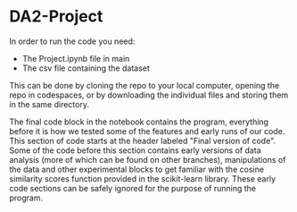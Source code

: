 # DA2-Project
In order to run the code you need:
- The Project.ipynb file in main
- The csv file containing the dataset <br>

This can be done by cloning the repo to your local computer, opening the repo in codespaces, or by downloading the individual files and storing them in the same directory. 

The final code block in the notebook contains the program, everything before it is how we tested some of the features and early runs of our code. This section of code starts at the header labeled "Final version of code". Some of the code before this section contains early versions of data analysis (more of which can be found on other branches), manipulations of the data and other experimental blocks to get familiar with the cosine similarity scores function provided in the scikit-learn library. These early code sections can be safely ignored for the purpose of running the program. 
